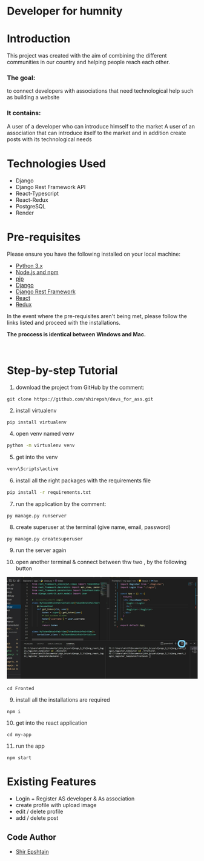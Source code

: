 # Developer for humnity
# Introduction
This project was created with the aim of combining the different communities in our country and helping people reach each other.

### The goal:
 to connect developers with associations that need technological help such as building a website
### It contains:
  A user of a developer who can introduce himself to the market
A user of an association that can introduce itself to the market and in addition create posts with its technological needs

# Technologies Used
- Django
- Django Rest Framework API
- React-Typescript
- React-Redux
- PostgreSQL
- Render

# Pre-requisites
Please ensure you have the following installed on your local machine: 
- [Python 3.x]((https://www.python.org/downloads/))
- [Node.js and npm](https://docs.npmjs.com/downloading-and-installing-node-js-and-npm)
- [pip]((https://www.geeksforgeeks.org/how-to-install-pip-on-windows/))
- [Django](https://docs.djangoproject.com/en/4.1/topics/install/)
- [Django Rest Framework](https://www.django-rest-framework.org/#installation)
- [React](https://reactjs.org/docs/create-a-new-react-app.html)
- [Redux](https://redux.js.org/introduction/installation#create-a-react-redux-app)

In the event where the pre-requisites aren't being met, please follow the links listed and proceed with the installations. 

**The proccess is identical between Windows and Mac.**

<br>

# Step-by-step Tutorial

1. download the project from GitHub by the comment:
```
git clone https://github.com/shirepsh/devs_for_ass.git
```

2. install virtualenv
```bash 
pip install virtualenv
```
4. open venv named venv
```bash
python -m virtualenv venv
```
5. get into the venv 
```bash
venv\Scripts\active
```
6. install all the right packages with the requirements file
```bash
pip install -r requirements.txt  
``` 
7. run the application by the comment:
```
py manage.py runserver
```
8. create superuser at the terminal (give name, email, password)
```
py manage.py createsuperuser    
```
9. run the server again

10. open another terminal & connect between thw two , by the following button

![Logo](terminal.jpg)

```
cd Fronted
```
9. install all the installations are required
```
npm i
```
10. get into the react application
 ```
 cd my-app
 ```
11. run the app
```
npm start
```

# Existing Features
- Login + Register AS developer & As association
- create profile with upload image
- edit / delete profile
- add / delete post 

## Code Author

- [Shir Epshtain](https://www.linkedin.com/in/shir-epshtain/)





